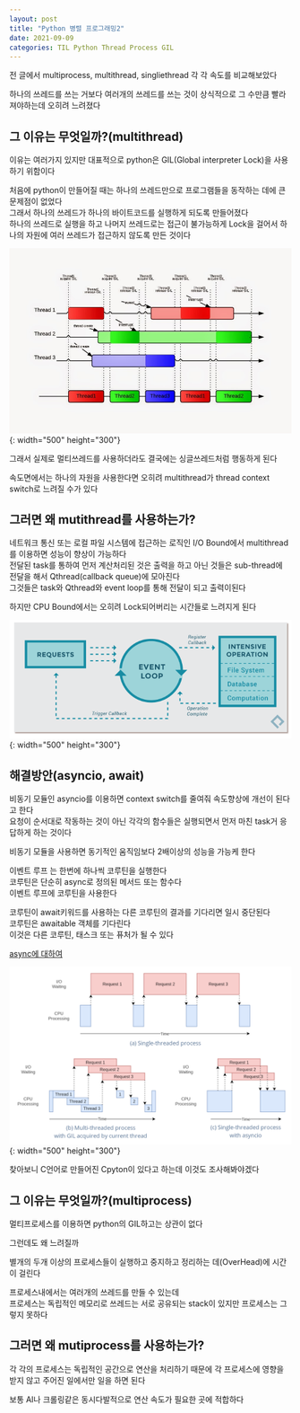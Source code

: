 ```yaml
---
layout: post
title: "Python 병렬 프로그래밍2"
date: 2021-09-09
categories: TIL Python Thread Process GIL
---
```


전 글에서 multiprocess, multithread, singliethread 각 각 속도를 비교해보았다

하나의 쓰레드를 쓰는 거보다 여러개의 쓰레드를 쓰는 것이 상식적으로 그 수만큼 빨라져야하는데 오히려 느려졌다

## 그 이유는 무엇일까?(multithread)

이유는 여러가지 있지만 대표적으로 python은 GIL(Global interpreter Lock)을 사용하기 위함이다

처음에 python이 만들어질 때는 하나의 쓰레드만으로 프로그램들을 동작하는 데에 큰 문제점이 없었다  
그래서 하나의 쓰레드가 하나의 바이트코드를 실행하게 되도록 만들어졌다  
하나의 쓰레드로 실행을 하고 나머지 쓰레드로는 접근이 불가능하게 Lock을 걸어서 하나의 자원에 여러 쓰레드가 접근하지 않도록 만든 것이다

![](https://raw.githubusercontent.com/Action2theFuture/Action2theFuture.github.io/main/_posts/Images/GIL.jpeg){: width="500" height="300"}

그래서 실제로 멀티쓰레드를 사용하더라도 결국에는 싱글쓰레드처럼 행동하게 된다

속도면에서는 하나의 자원을 사용한다면 오히려 multithread가 thread context switch로 느려질 수가 있다

## 그러면 왜 mutithread를 사용하는가?

네트워크 통신 또는 로컬 파일 시스템에 접근하는 로직인 I/O Bound에서 multithread를 이용하면 성능이 향상이 가능하다  
전달된 task를 통하여 먼저 계산처리된 것은 출력을 하고 아닌 것들은 sub-thread에 전달을 해서 Qthread(callback queue)에 모아진다  
그것들은 task와 Qthread와 event loop를 통해 전달이 되고 출력이된다

하지만 CPU Bound에서는 오히려 Lock되어버리는 시간들로 느려지게 된다

![](https://raw.githubusercontent.com/Action2theFuture/Action2theFuture.github.io/main/_posts/Images/eventloop.png){: width="500" height="300"}

## 해결방안(asyncio, await)

비동기 모듈인 asyncio를 이용하면 context switch를 줄여줘 속도향상에 개선이 된다고 한다  
요청이 순서대로 작동하는 것이 아닌 각각의 함수들은 실행되면서 먼저 마친 task거 응답하게 하는 것이다

비동기 모듈을 사용하면 동기적인 움직임보다 2배이상의 성능을 가능케 한다

이벤트 루프 는 한번에 하나씩 코루틴을 실행한다  
코루틴은 단순히 async로 정의된 메서드 또는 함수다  
이벤트 루프에 코루틴을 사용한다

코루틴이 await키워드를 사용하는 다른 코루틴의 결과를 기다리면 일시 중단된다  
코루틴은 awaitable 객체를 기다린다  
이것은 다른 코루틴, 태스크 또는 퓨처가 될 수 있다

[async에 대하여](https://devopedia.org/asynchronous-programming-in-python)

![](https://raw.githubusercontent.com/Action2theFuture/Action2theFuture.github.io/main/_posts/Images/acyncio.png){: width="500" height="300"}

찾아보니 C언어로 만들어진 Cpyton이 있다고 하는데 이것도 조사해봐야겠다

## 그 이유는 무엇일까?(multiprocess)

멀티프로세스를 이용하면 python의 GIL하고는 상관이 없다

그런데도 왜 느려질까

별개의 두개 이상의 프로세스들이 실행하고 중지하고 정리하는 데(OverHead)에 시간이 걸린다

프로세스내에서는 여러개의 쓰레드를 만들 수 있는데  
프로세스는 독립적인 메모리로 쓰레드는 서로 공유되는 stack이 있지만 프로세스는 그렇지 못하다

## 그러면 왜 mutiprocess를 사용하는가?

각 각의 프로세스는 독립적인 공간으로 연산을 처리하기 때문에 각 프로세스에 영향을 받지 않고 주어진 일에서만 일을 하면 된다

보통 AI나 크롤링같은 동시다발적으로 연산 속도가 필요한 곳에 적합하다
